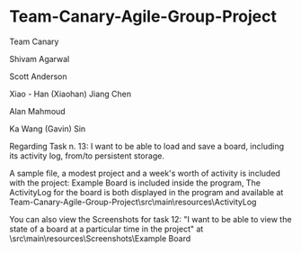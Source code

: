 # Team-Canary-Agile-Group-Project

Team Canary

Shivam Agarwal

Scott Anderson

Xiao - Han (Xiaohan) Jiang Chen

Alan Mahmoud

Ka Wang (Gavin) Sin


Regarding Task n. 13: I want to be able to load and save a board, including its activity log, from/to persistent storage.

A sample file, a modest project and a week's worth of activity is included with the project: Example Board is included inside the program, 
The ActivityLog for the board is both displayed in the program and available at Team-Canary-Agile-Group-Project\src\main\resources\ActivityLog

You can also view the Screenshots for task 12: "I want to be able to view the state of a board at a particular time in the project" at 
\src\main\resources\Screenshots\Example Board
